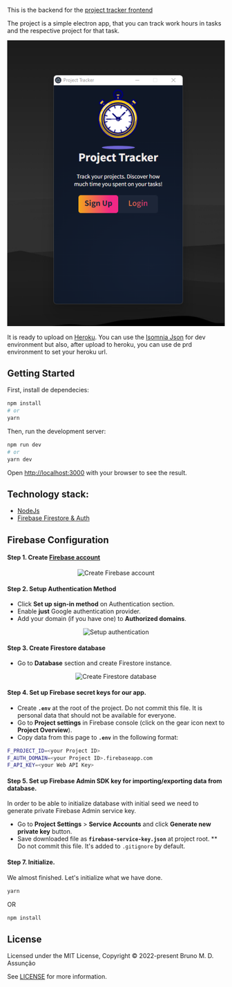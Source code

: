 This is the backend for the [project tracker frontend](https://github.com/brunomileto/project-tracker-frontend.git)

The project is a simple electron app, that you can track work hours in tasks and the respective project for that task.

![App Image](https://github.com/brunomileto/project-tracker-backend/blob/master/docs/assets/imgs/Screenshot_04.png?raw=true)

It is ready to upload on [Heroku](https://heroku.com/). You can use the [Isomnia Json](https://github.com/brunomileto/project-tracker-backend/blob/master/Insomnia_2022-04-29.json) for dev environment but also, after upload to heroku, you can use de prd environment to set your heroku url.

## Getting Started

First, install de dependecies:

```bash
npm install
# or
yarn
```

Then, run the development server:

```bash
npm run dev
# or
yarn dev
```

Open [http://localhost:3000](http://localhost:3000) with your browser to see the result.

## Technology stack:

- [NodeJs](https://nodejs.org/en/)
- [Firebase Firestore & Auth](https://firebase.google.com/)

## Firebase Configuration

#### Step 1. Create [Firebase account](https://console.firebase.google.com)

<p align='center'>
  <img src='https://raw.githubusercontent.com/suevalov/next-blog-firestore/master/docs/create-firebase-project.png' width='300' alt='Create Firebase account'>
</p>

#### Step 2. Setup Authentication Method

- Click **Set up sign-in method** on Authentication section.
- Enable **just** Google authentication provider.
- Add your domain (if you have one) to **Authorized domains**.

<p align='center'>
  <img src='https://raw.githubusercontent.com/suevalov/next-blog-firestore/master/docs/setup-authentication.png' width='300' alt='Setup authentication'>
</p>

#### Step 3. Create Firestore database

- Go to **Database** section and create Firestore instance.

<p align='center'>
  <img src='https://raw.githubusercontent.com/suevalov/next-blog-firestore/master/docs/create-firestore.png' width='300' alt='Create Firestore database'>
</p>

#### Step 4. Set up Firebase secret keys for our app.

- Create **`.env`** at the root of the project. Do not commit this file. It is personal data that should not be available for everyone.
- Go to **Project settings** in Firebase console (click on the gear icon next to **Project Overview**).
- Copy data from this page to **`.env`** in the following format:

```bash
F_PROJECT_ID=<your Project ID>
F_AUTH_DOMAIN=<your Project ID>.firebaseapp.com
F_API_KEY=<your Web API Key>
```

#### Step 5. Set up Firebase Admin SDK key for importing/exporting data from database.

In order to be able to initialize database with initial seed we need to generate private Firebase Admin service key.

- Go to **Project Settings** > **Service Accounts** and click **Generate new private key** button.
- Save downloaded file as **`firebase-service-key.json`** at project root.
  \*\* Do not commit this file. It's added to `.gitignore` by default.

#### Step 7. Initialize.

We almost finished. Let's initialize what we have done.

```bash
yarn
```

OR

```bash
npm install
```

## License

Licensed under the MIT License, Copyright © 2022-present Bruno M. D. Assunção

See [LICENSE](./LICENSE) for more information.
